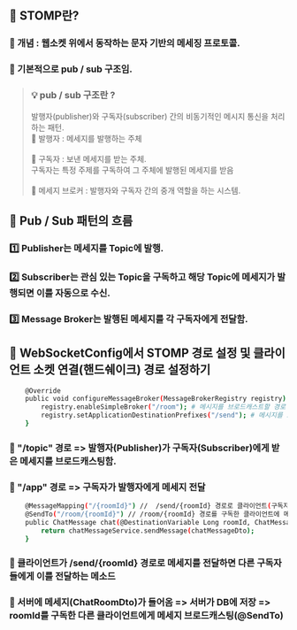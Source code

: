 ## 📌 STOMP란? 

### 🔹 개념 : **웹소켓** 위에서 동작하는 문자 기반의 메세징 프로토콜. 

### 🔹 기본적으로 pub / sub 구조임. 

> ### 💡 pub / sub 구조란 ? 
> 발행자(publisher)와 구독자(subscriber) 간의 비동기적인 메시지 통신을 처리하는 패턴.  
> 🔹 발행자 : 메세지를 발행하는 주체 <br/><br/>
> 🔹 구독자 : 보낸 메세지를 받는 주체. <br/>        구독자는 특정 주제를 구독하여 그 주체에 발행된 메세지를 받음 <br/><br/>
> 🔹 메세지 브로커 : 발행자와 구독자 간의 중개 역할을 하는 시스템.  

## 🎯 Pub / Sub 패턴의 흐름

### 1️⃣ Publisher는 메세지를 Topic에 발행.

### 2️⃣ Subscriber는 관심 있는 Topic을 구독하고 해당 Topic에 메세지가 발행되면 이를 자동으로 수신. 

### 3️⃣ Message Broker는 발행된 메세지를 각 구독자에게 전달함. 

## 🎯 WebSocketConfig에서 STOMP 경로 설정 및 클라이언트 소켓 연결(핸드쉐이크) 경로 설정하기 

```bash
    @Override
    public void configureMessageBroker(MessageBrokerRegistry registry) {
        registry.enableSimpleBroker("/room"); # 메시지를 브로드캐스트할 경로
        registry.setApplicationDestinationPrefixes("/send"); # 메시지를 보내는 경로
    }
``` 

### 🔹 "/topic" 경로 => 발행자(Publisher)가 구독자(Subscriber)에게 받은 메세지를 브로드캐스팅함. 
### 🔹 "/app" 경로 => 구독자가 발행자에게 메세지 전달 


```bash
    @MessageMapping("/{roomId}") //  /send/{roomId} 경로로 클라이언트(구독자)의 메세지가 들어오면 다른 구독자들에게 브로드캐스팅하는 메소드가 실행됨
    @SendTo("/room/{roomId}") // /room/{roomId} 경로를 구독한 클라이언트에 메세지 전달
    public ChatMessage chat(@DestinationVariable Long roomId, ChatMessageDto chatMessageDto) {
        return chatMessageService.sendMessage(chatMessageDto);
    }
```

### 🎯 클라이언트가 /send/{roomId} 경로로 메세지를 전달하면 다른 구독자들에게 이를 전달하는 메소드 
### 🔹 서버에 메세지(ChatRoomDto)가 들어옴 => 서버가 DB에 저장 => roomId를 구독한 다른 클라이언트에게 메세지 브로드캐스팅(@SendTo) 


